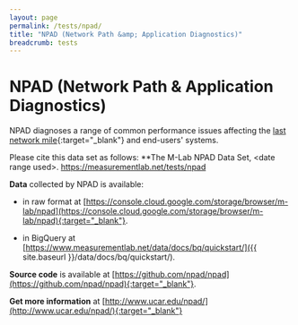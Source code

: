 ```yaml
---
layout: page
permalink: /tests/npad/
title: "NPAD (Network Path &amp; Application Diagnostics)"
breadcrumb: tests
---
```


# NPAD (Network Path & Application Diagnostics)

NPAD diagnoses a range of common performance issues affecting the [last network mile](https://en.wikipedia.org/wiki/Last_mile){:target="_blank"} and end-users' systems.

Please cite this data set as follows: **The M-Lab NPAD Data Set, &lt;date range used&gt;. https://measurementlab.net/tests/npad

**Data** collected by NPAD is available:

* in raw format at [https://console.cloud.google.com/storage/browser/m-lab/npad](https://console.cloud.google.com/storage/browser/m-lab/npad){:target="_blank"}.

* in BigQuery at [https://www.measurementlab.net/data/docs/bq/quickstart/]({{ site.baseurl }}/data/docs/bq/quickstart/).

**Source code** is available at [https://github.com/npad/npad](https://github.com/npad/npad){:target="_blank"}.

**Get more information** at [http://www.ucar.edu/npad/](http://www.ucar.edu/npad/){:target="_blank"}